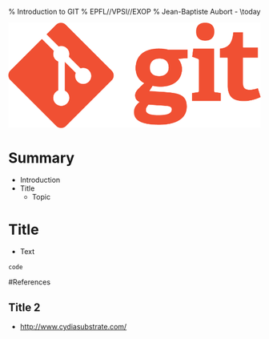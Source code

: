% Introduction to GIT
% EPFL//VPSI//EXOP
% Jean-Baptiste Aubort - \today

![](resources/git.png)

# Summary

* Introduction
* Title
    * Topic

# Title

* Text

```
code
```

#References

## Title 2
* <http://www.cydiasubstrate.com/>

